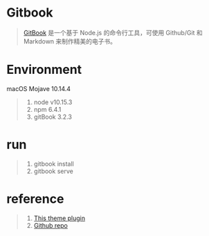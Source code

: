 # Gitbook
> [GitBook](https://www.gitbook.com/) 是一个基于 Node.js 的命令行工具，可使用 Github/Git 和 Markdown 来制作精美的电子书。

# Environment
macOS Mojave 10.14.4
> 1. node v10.15.3
> 2. npm 6.4.1
> 3. gitBook 3.2.3

# run
> 1. gitbook install 
> 2. gitbook serve

# reference
> 1. [This theme plugin](https://www.npmjs.com/package/gitbook-plugin-theme-code)
> 2. [Github repo](https://github.com/Yakima-Teng/gitbook-plugin-theme-code)
